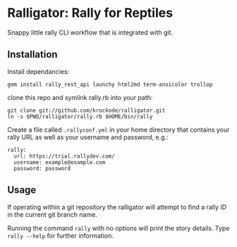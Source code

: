 Ralligator: Rally for Reptiles
==============================

Snappy little rally CLI workflow that is integrated with git.

Installation
------------

Install dependancies:

    gem install rally_rest_api launchy html2md term-ansicolor trollop

clone this repo and symlink rally.rb into your path:

    git clone git://github.com/krockode/ralligator.git
    ln -s $PWD/ralligator/rally.rb $HOME/bin/rally

Create a file called `.rallyconf.yml` in your home directory that contains
your rally URL as well as your username and password, e.g.:

    rally:
      url: https://trial.rallydev.com/
      username: example@example.com
      password: password

Usage
-----

If operating within a git repository the ralligator will attempt to find a
rally ID in the current git branch name.

Running the command `rally` with no options will print the story details.
Type `rally --help` for further information.

